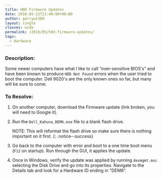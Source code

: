 ```yaml
---
title: HDD Firmware Updates
date: 2016-05-21T21:40:00+00:00
author: gerryw1389
layout: single
classes: wide
permalink: /2016/05/hdd-firmware-updates/
tags:
  - Hardware
---
```

<!--more-->

### Description:

Some newer computers have what I like to call &#8220;over-sensitive BIOS's&#8221; and have been known to produce `HDD Not Found` errors when the user tried to boot the computer. Dell 9020's are the only known ones so far, but many will be sure to come.

### To Resolve:

1. On another computer, download the Firmware update (link broken, you will need to Google it).

2. Run the `Dell_Kahuna_DEM6.exe` file to a blank flash drive. 

   NOTE: This will reformat the flash drive so make sure there is nothing important on it first.
   {: .notice--success}

3. Go back to the computer with error and boot to a one time boot menu (`F12` on startup). Run through the GUI, it applies the update.

4. Once in Windows, verify the update was applied by running `devmgmt.msc` selecting the Disk Drive and go into its properties. Navigate to the Details tab and look for a Hardware ID ending in "DEM6".